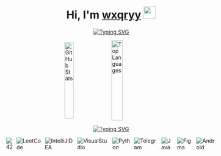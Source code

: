 <body>
  <h1 align="center">
    Hi, I'm <a href="https://wxqryy.xyz/" target="_blank">wxqryy</a> 
    <img src="https://github.com/blackcater/blackcater/raw/main/images/Hi.gif" height="32"/>
  </h1>
  <p align="center">
    <a href="https://git.io/typing-svg">
      <img src="https://readme-typing-svg.demolab.com?font=Fira+Code&duration=3000&pause=1000&center=true&vCenter=true&random=true&width=435&lines=Computer+science+student+from+Russia" alt="Typing SVG" />
    </a>
  </p>
  <div style="display: flex; gap: 20px; justify-content: center; align-items: center;">
    <a href="https://github.com/anuraghazra/github-readme-stats">
      <img src="https://github-readme-stats.vercel.app/api?username=Kittt1&theme=radical&show_icons=true" alt="GitHub Stats" style="width: 49%; height: 200px; object-fit: contain;"/>
    </a>
    <a href="https://github.com/anuraghazra/github-readme-stats">
      <img src="https://github-readme-stats.vercel.app/api/top-langs/?username=Kittt1&theme=radical&layout=compact" alt="Top Languages" style="width: 49%; height: 210px; object-fit: contain;"/>
    </a>
  </div>
  <p align="center">
    <a href="https://git.io/typing-svg">
      <img src="https://readme-typing-svg.demolab.com?font=Fira+Code&duration=3000&pause=1000&center=true&vCenter=true&random=true&width=1200&lines=______________________________________________________________________________________________" alt="Typing SVG" />
    </a>
  </p>
  <div style="display: flex; gap: 10px; justify-content: center; align-items: center;">
      <img src="https://img.shields.io/badge/-42-black?style=for-the-badge&logo=42&logoColor=white" alt="42" />
      <img src="https://img.shields.io/badge/LeetCode-000000?style=for-the-badge&logo=LeetCode&logoColor=#d16c06" alt="LeetCode" />
      <img src="https://img.shields.io/badge/IntelliJIDEA-000000.svg?style=for-the-badge&logo=intellij-idea&logoColor=white" alt="IntelliJIDEA" />
      <img src="https://img.shields.io/badge/Visual%20Studio-5C2D91.svg?style=for-the-badge&logo=visual-studio&logoColor=white" alt="VisualStudio" />
      <img src="https://img.shields.io/badge/python-3670A0?style=for-the-badge&logo=python&logoColor=ffdd54" alt="Python" />
      <img src="https://img.shields.io/badge/Telegram-2CA5E0?style=for-the-badge&logo=telegram&logoColor=white" alt="Telegram" />
      <img src="https://img.shields.io/badge/java-%23ED8B00.svg?style=for-the-badge&logo=openjdk&logoColor=white" alt="Java" />
      <img src="https://img.shields.io/badge/figma-%23F24E1E.svg?style=for-the-badge&logo=figma&logoColor=white" alt="Figma" />
      <img src="https://img.shields.io/badge/Android-3DDC84?style=for-the-badge&logo=android&logoColor=white" alt="Android" />
  </div>
</body>
